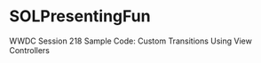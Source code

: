 SOLPresentingFun
================

WWDC Session 218 Sample Code: Custom Transitions Using View Controllers
